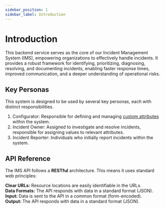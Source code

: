 ```yaml
---
sidebar_position: 1
sidebar_label: Introduction
---
```


# Introduction

This backend service serves as the core of our Incident Management System (IMS), empowering organizations to effectively handle incidents. It provides a robust framework for identifying, prioritizing, diagnosing, resolving, and documenting incidents, enabling faster response times, improved communication, and a deeper understanding of operational risks.

## Key Personas

This system is designed to be used by several key personas, each with distinct responsibilities.

1. Configurator: Responsible for defining and managing <a href='Incident/Custom Attributes/attribute'>custom attributes</a> within the system.
2. Incident Owner: Assigned to investigate and resolve incidents, responsible for assigning values to relevant attributes.
3. Incident Reporter: Individuals who initially report incidents within the system.

## API Reference

The IMS API follows a <strong>RESTful</strong> architecture. This means it uses standard web principles:

<strong>Clear URLs:</strong> Resource locations are easily identifiable in the URLs. <br/>
<strong>Data Formats:</strong> The API responds with data in a standard format (JSON). <br/>
<strong>Input: </strong> Data is sent to the API in a common format (form-encoded). <br/>
<strong>Output: </strong>The API responds with data in a standard format (JSON).
